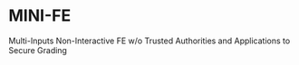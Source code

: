 # MINI-FE
Multi-Inputs Non-Interactive FE w/o Trusted Authorities and Applications to Secure Grading
